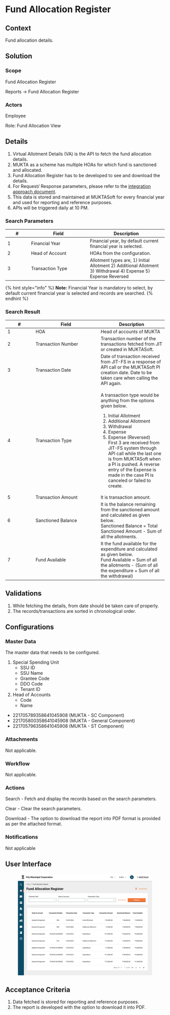 # Fund Allocation Register

## Context

Fund allocation details.

## Solution <a href="#solution" id="solution"></a>

### Scope <a href="#scope" id="scope"></a>

Fund Allocation Register

Reports → Fund Allocation Register

### Actors <a href="#actors" id="actors"></a>

Employee

Role: Fund Allocation View

## Details <a href="#details" id="details"></a>

1. Virtual Allotment Details (VA) is the API to fetch the fund allocation details.
2. MUKTA as a scheme has multiple HOAs for which fund is sanctioned and allocated.
3. Fund Allocation Register has to be developed to see and download the details.
4. For Request/ Response parameters, please refer to the [integration approach document](../../product-requirements-document-v1.1.md#\_tahrkib399r5).
5. This data is stored and maintained at MUKTASoft for every financial year and used for reporting and reference purposes.
6. APIs will be triggered daily at 10 PM.

### Search Parameters

<table><thead><tr><th width="60.66666666666666">#</th><th width="172">Field </th><th>Description</th></tr></thead><tbody><tr><td>1</td><td>Financial Year</td><td>Financial year, by default current financial year is selected.</td></tr><tr><td>2</td><td>Head of Account</td><td>HOAs from the configuration.</td></tr><tr><td>3</td><td>Transaction Type</td><td>Allotment types are, 1) Initial Allotment 2) Additional Allotment 3) Withdrawal 4) Expense 5) Expense Reversed</td></tr></tbody></table>

{% hint style="info" %}
**Note:** Financial Year is mandatory to select, by default current financial year is selected and records are searched.
{% endhint %}

### Search Result

<table><thead><tr><th width="74.66666666666666">#</th><th width="192">Field</th><th>Description</th></tr></thead><tbody><tr><td>1</td><td>HOA</td><td>Head of accounts of MUKTA</td></tr><tr><td>2</td><td>Transaction Number</td><td>Transaction number of the transactions fetched from JIT or created in MUKTASoft.</td></tr><tr><td>3</td><td>Transaction Date</td><td>Date of transaction received from JIT-FS in a response of API call or the MUKTASoft PI creation date. Date to be taken care when calling the API again.</td></tr><tr><td>4</td><td>Transaction Type</td><td><p>A transaction type would be anything from the options given below.</p><ol start="1"><li>Initial Allotment</li><li>Additional Allotment</li><li>Withdrawal</li><li>Expense</li><li>Expense (Reversed)<br>First 3 are received from JIT-FS system through API call while the last one is from MUKTASoft when a PI is pushed. A reverse entry of the Expense is made in the case PI is canceled or failed to create.</li></ol></td></tr><tr><td>5</td><td>Transaction Amount</td><td>It is transaction amount.</td></tr><tr><td>6</td><td>Sanctioned Balance</td><td>It is the balance remaining from the sanctioned amount and calculated as given below.<br>Sanctioned Balance = Total Sanctioned Amount - Sum of all the allotments.</td></tr><tr><td>7</td><td>Fund Available</td><td>It the fund available for the expenditure and calculated as given below.<br>Fund Available = Sum of all the allotments - (Sum of all the expenditure + Sum of all the withdrawal)</td></tr></tbody></table>

## Validations <a href="#validations" id="validations"></a>

1. While fetching the details, from date should be taken care of properly.
2. The records/transactions are sorted in chronological order.

## Configurations <a href="#configurations" id="configurations"></a>

### Master Data <a href="#masterdata" id="masterdata"></a>

The master data that needs to be configured.

1. Special Spending Unit
   * SSU ID
   * SSU Name
   * Grantee Code
   * DDO Code
   * Tenant ID
2. Head of Accounts
   * Code
   * Name

* 221705789358641045908 (MUKTA -  SC Component)&#x20;
* 221705800358641045908 (MUKTA -  General Component)
* 221705796358641045908 (MUKTA -  ST Component)

### Attachments <a href="#attachments" id="attachments"></a>

Not applicable.

### Workflow <a href="#workflow" id="workflow"></a>

Not applicable.

### Actions <a href="#actions" id="actions"></a>

Search - Fetch and display the records based on the search parameters.

Clear - Clear the search parameters.

Download - The option to download the report into PDF format is provided as per the attached format.

### Notifications <a href="#notifications" id="notifications"></a>

Not applicable

## User Interface <a href="#userinterface" id="userinterface"></a>

<figure><img src="../../../../../../.gitbook/assets/Fund Allocation Register.jpg" alt=""><figcaption></figcaption></figure>

## Acceptance Criteria <a href="#acceptancecriteria" id="acceptancecriteria"></a>

1. Data fetched is stored for reporting and reference purposes.
2. The report is developed with the option to download it into PDF.
